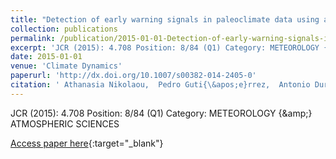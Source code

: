 ```yaml
---
title: "Detection of early warning signals in paleoclimate data using a genetic time series segmentation algorithm"
collection: publications
permalink: /publication/2015-01-01-Detection-of-early-warning-signals-in-paleoclimate-data-using-a-genetic-time-series-segmentation-algorithm
excerpt: 'JCR (2015): 4.708 Position: 8/84 (Q1) Category: METEOROLOGY {\&amp;} ATMOSPHERIC SCIENCES'
date: 2015-01-01
venue: 'Climate Dynamics'
paperurl: 'http://dx.doi.org/10.1007/s00382-014-2405-0'
citation: ' Athanasia Nikolaou,  Pedro Guti{\&apos;e}rrez,  Antonio Dur{\&apos;a}n-Rosal,  Isabelle Dicaire,  Francisco Fernandez-Navarro,  C{\&apos;e}sar Herv{\&apos;a}s-Mart{\&apos;i}nez, &quot;Detection of early warning signals in paleoclimate data using a genetic time series segmentation algorithm.&quot; Climate Dynamics, 2015.'
---
```

JCR (2015): 4.708 Position: 8/84 (Q1) Category: METEOROLOGY {\&amp;} ATMOSPHERIC SCIENCES

[Access paper here](http://dx.doi.org/10.1007/s00382-014-2405-0){:target="_blank"}
